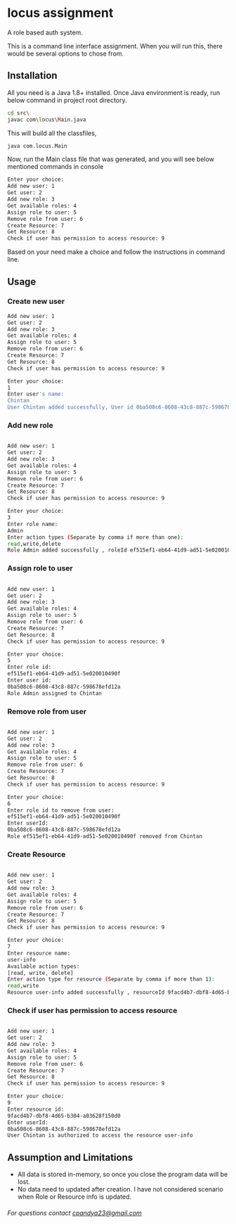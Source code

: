 # locus assignment
 A role based auth system. 
 
 This is a command line interface assignment. When you will run this, there would be several options to chose from.


## Installation

All you need is a Java 1.8+ installed. Once Java environment is ready, run below command in project root directory.

```bash
cd src\
javac com\locus\Main.java
```
This will build all the classfiles,


```bash
java com.locus.Main
```
 Now, run the Main class file that was generated, and you will see below mentioned commands in console
```bash
Enter your choice:
Add new user: 1
Get user: 2
Add new role: 3
Get available roles: 4
Assign role to user: 5
Remove role from user: 6
Create Resource: 7
Get Resource: 8
Check if user has permission to access resource: 9
```

Based on your need make a choice and follow the instructions in command line.

## Usage

### Create new user
```bash
Add new user: 1
Get user: 2
Add new role: 3
Get available roles: 4
Assign role to user: 5
Remove role from user: 6
Create Resource: 7
Get Resource: 8
Check if user has permission to access resource: 9

Enter your choice:
1
Enter user's name:
Chintan
User Chintan added successfully, User id 0ba508c6-8608-43c8-887c-598678efd12a

```

### Add new role
```bash

Add new user: 1
Get user: 2
Add new role: 3
Get available roles: 4
Assign role to user: 5
Remove role from user: 6
Create Resource: 7
Get Resource: 8
Check if user has permission to access resource: 9

Enter your choice:
3
Enter role name:
Admin
Enter action types (Separate by comma if more than one):
read,write,delete
Role Admin added successfully , roleId ef515ef1-eb64-41d9-ad51-5e020010490f


```

### Assign role to user
```bash

Add new user: 1
Get user: 2
Add new role: 3
Get available roles: 4
Assign role to user: 5
Remove role from user: 6
Create Resource: 7
Get Resource: 8
Check if user has permission to access resource: 9

Enter your choice:
5
Enter role id:
ef515ef1-eb64-41d9-ad51-5e020010490f
Enter user id:
0ba508c6-8608-43c8-887c-598678efd12a
Role Admin assigned to Chintan
```

### Remove role from user
```bash

Add new user: 1
Get user: 2
Add new role: 3
Get available roles: 4
Assign role to user: 5
Remove role from user: 6
Create Resource: 7
Get Resource: 8
Check if user has permission to access resource: 9

Enter your choice:
6
Enter role id to remove from user:
ef515ef1-eb64-41d9-ad51-5e020010490f
Enter userId:
0ba508c6-8608-43c8-887c-598678efd12a
Role ef515ef1-eb64-41d9-ad51-5e020010490f removed from Chintan

```

### Create Resource
```bash

Add new user: 1
Get user: 2
Add new role: 3
Get available roles: 4
Assign role to user: 5
Remove role from user: 6
Create Resource: 7
Get Resource: 8
Check if user has permission to access resource: 9

Enter your choice:
7
Enter resource name:
user-info
Available action types:
[read, write, delete]
Enter action type for resource (Separate by comma if more than 1):
read,write
Resource user-info added successfully , resourceId 9facd4b7-dbf8-4d65-b304-a03628f150d0

```
### Check if user has permission to access resource
```bash

Add new user: 1
Get user: 2
Add new role: 3
Get available roles: 4
Assign role to user: 5
Remove role from user: 6
Create Resource: 7
Get Resource: 8
Check if user has permission to access resource: 9

Enter your choice:
9
Enter resource id:
9facd4b7-dbf8-4d65-b304-a03628f150d0
Enter userId:
0ba508c6-8608-43c8-887c-598678efd12a
User Chintan is authorized to access the resource user-info

```

## Assumption and Limitations

- All data is stored in-memory, so once you close the program data will be lost.
- No data need to updated after creation. I have not considered scenario when Role or Resource info is updated.

###### For questions contact cpandya23@gmail.com